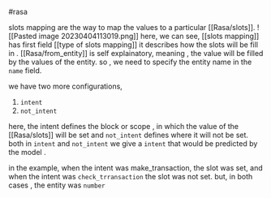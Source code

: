 #rasa 

slots mapping are the way to map the values to a particular [[Rasa/slots]].
![[Pasted image 20230404113019.png]]
here, we can see, [[slots mapping]] has first field [[type of slots mapping]] it describes how the slots will be fill in . [[Rasa/from_entity]]  is self explainatory, meaning , the value will be filled by the values of the entity. so , we need to specify the entity name in the `name` field. 

we have two more configurations, 
1. `intent`
2. `not_intent`

here, the intent defines the block or scope , in which the value of the [[Rasa/slots]] will be set and `not_intent` defines where it will not be set. both in `intent` and `not_intent` we give a `intent` that would be predicted by the model . 

in the example, when the intent was make_transaction, the slot was set, and when the intent was `check_trransaction` the slot was not set. but, in both cases , the entity was `number`
